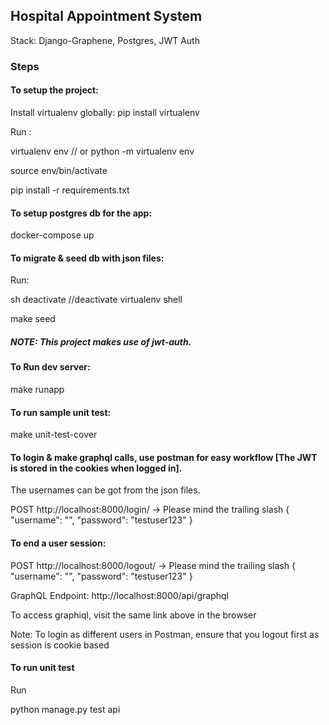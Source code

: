 ## Hospital Appointment System
Stack: Django-Graphene, Postgres, JWT Auth

### Steps

#### To setup the project:

Install virtualenv globally:
pip install virtualenv

Run :

virtualenv env // or python -m virtualenv env

source env/bin/activate

pip install -r requirements.txt

#### To setup postgres db for the app:
docker-compose up

#### To migrate & seed db with json files:

Run:

sh deactivate //deactivate virtualenv shell

make seed

##### NOTE: This project makes use of jwt-auth.

#### To Run dev server:
make runapp

#### To run sample unit test:
make unit-test-cover

#### To login & make graphql calls, use postman for easy workflow [The JWT is stored in the cookies when logged in].

The usernames can be got from the json files.

POST http://localhost:8000/login/ -> Please mind the trailing slash
{
    "username": "<email>",
    "password": "testuser123"
}

#### To end a user session:
POST http://localhost:8000/logout/ -> Please mind the trailing slash
{
    "username": "<email>",
    "password": "testuser123"
}

GraphQL Endpoint: http://localhost:8000/api/graphql 

To access graphiql, visit the same link above in the browser

Note: To login as different users in Postman, ensure that you logout first as session is cookie based

#### To run unit test

Run

python manage.py test api  